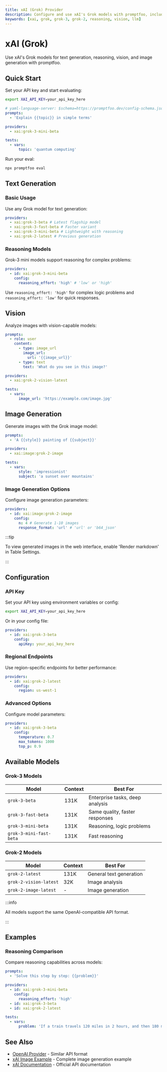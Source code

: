 ```yaml
---
title: xAI (Grok) Provider
description: Configure and use xAI's Grok models with promptfoo, including Grok-3 with reasoning capabilities
keywords: [xai, grok, grok-3, grok-2, reasoning, vision, llm]
---
```


# xAI (Grok)

Use xAI's Grok models for text generation, reasoning, vision, and image generation with promptfoo.

## Quick Start

Set your API key and start evaluating:

```bash
export XAI_API_KEY=your_api_key_here
```

```yaml title="promptfooconfig.yaml"
# yaml-language-server: $schema=https://promptfoo.dev/config-schema.json
prompts:
  - 'Explain {{topic}} in simple terms'

providers:
  - xai:grok-3-mini-beta

tests:
  - vars:
      topic: 'quantum computing'
```

Run your eval:

```bash
npx promptfoo eval
```

## Text Generation

### Basic Usage

Use any Grok model for text generation:

```yaml
providers:
  - xai:grok-3-beta # Latest flagship model
  - xai:grok-3-fast-beta # Faster variant
  - xai:grok-3-mini-beta # Lightweight with reasoning
  - xai:grok-2-latest # Previous generation
```

### Reasoning Models

Grok-3 mini models support reasoning for complex problems:

```yaml
providers:
  - id: xai:grok-3-mini-beta
    config:
      reasoning_effort: 'high' # 'low' or 'high'
```

Use `reasoning_effort: 'high'` for complex logic problems and `reasoning_effort: 'low'` for quick responses.

## Vision

Analyze images with vision-capable models:

```yaml title="promptfooconfig.yaml"
prompts:
  - role: user
    content:
      - type: image_url
        image_url:
          url: '{{image_url}}'
      - type: text
        text: 'What do you see in this image?'

providers:
  - xai:grok-2-vision-latest

tests:
  - vars:
      image_url: 'https://example.com/image.jpg'
```

## Image Generation

Generate images with the Grok image model:

```yaml title="promptfooconfig.yaml"
prompts:
  - 'A {{style}} painting of {{subject}}'

providers:
  - xai:image:grok-2-image

tests:
  - vars:
      style: 'impressionist'
      subject: 'a sunset over mountains'
```

### Image Generation Options

Configure image generation parameters:

```yaml
providers:
  - id: xai:image:grok-2-image
    config:
      n: 4 # Generate 1-10 images
      response_format: 'url' # 'url' or 'b64_json'
```

:::tip

To view generated images in the web interface, enable 'Render markdown' in Table Settings.

:::

## Configuration

### API Key

Set your API key using environment variables or config:

```bash
export XAI_API_KEY=your_api_key_here
```

Or in your config file:

```yaml
providers:
  - id: xai:grok-3-beta
    config:
      apiKey: your_api_key_here
```

### Regional Endpoints

Use region-specific endpoints for better performance:

```yaml
providers:
  - id: xai:grok-2-latest
    config:
      region: us-west-1
```

### Advanced Options

Configure model parameters:

```yaml
providers:
  - id: xai:grok-3-beta
    config:
      temperature: 0.7
      max_tokens: 1000
      top_p: 0.9
```

## Available Models

### Grok-3 Models

| Model                   | Context | Best For                        |
| ----------------------- | ------- | ------------------------------- |
| `grok-3-beta`           | 131K    | Enterprise tasks, deep analysis |
| `grok-3-fast-beta`      | 131K    | Same quality, faster responses  |
| `grok-3-mini-beta`      | 131K    | Reasoning, logic problems       |
| `grok-3-mini-fast-beta` | 131K    | Fast reasoning                  |

### Grok-2 Models

| Model                  | Context | Best For                |
| ---------------------- | ------- | ----------------------- |
| `grok-2-latest`        | 131K    | General text generation |
| `grok-2-vision-latest` | 32K     | Image analysis          |
| `grok-2-image-latest`  | -       | Image generation        |

:::info

All models support the same OpenAI-compatible API format.

:::

## Examples

### Reasoning Comparison

Compare reasoning capabilities across models:

```yaml title="promptfooconfig.yaml"
prompts:
  - 'Solve this step by step: {{problem}}'

providers:
  - id: xai:grok-3-mini-beta
    config:
      reasoning_effort: 'high'
  - id: xai:grok-3-beta
  - id: xai:grok-2-latest

tests:
  - vars:
      problem: 'If a train travels 120 miles in 2 hours, and then 180 miles in 3 hours, what is its average speed for the entire journey?'
```

## See Also

- [OpenAI Provider](/docs/providers/openai) - Similar API format
- [xAI Image Example](https://github.com/promptfoo/promptfoo/tree/main/examples/xai-images) - Complete image generation example
- [xAI Documentation](https://docs.x.ai/docs) - Official API documentation
